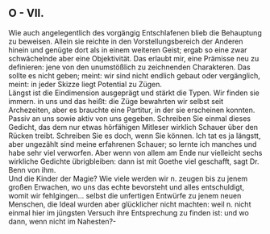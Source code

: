 ## O - VII.
Wie auch angelegentlich des vorgängig Entschlafenen blieb die Behauptung zu beweisen. Allein sie reichte in den Vorstellungsbereich der Anderen hinein und genügte dort als in einem weiteren Geist; ergab so eine zwar schwächelnde aber eine Objektivität. Das erlaubt mir, eine Prämisse neu zu definieren: jene von den unumstößlich zu zeichnenden Charakteren. Das sollte es nicht geben; meint: wir sind nicht endlich gebaut oder vergänglich, meint: in jeder Skizze liegt Potential zu Zügen.   
Längst ist die Eindimension ausgeprägt und stärkt die Typen. Wir finden sie immern. in uns und das heißt: die Züge bewahrten wir selbst seit Archezeiten, aber es brauchte eine Partitur, in der sie erscheinen konnten. Passiv an uns sowie aktiv von uns gegeben. Schreiben Sie einmal dieses Gedicht, das dem nur etwas hörfähigen Mitleser wirklich Schauer über den Rücken treibt. Schreiben Sie es doch, wenn Sie können. Ich tat es ja längstt, aber ungezählt sind meine erfahrenen Schauer; so lernte ich manches und habe sehr viel verworfen. Aber wenn von allem am Ende nur vielleicht sechs wirkliche Gedichte übrigbleiben: dann ist mit Goethe viel geschafft, sagt Dr. Benn von ihm.    
 Und die Kinder der Magie? Wie viele werden wir n. zeugen bis zu jenem großen Erwachen, wo uns das echte bevorsteht und alles entschuldigt, womit wir fehlgingen... selbst die unfertigen Entwürfe zu jenem neuen Menschen, die Ideal wurden aber glücklicher nicht machten: weil n. nicht einmal hier im jüngsten Versuch ihre Entsprechung zu finden ist: und wo dann, wenn nicht im Nahesten?-    
